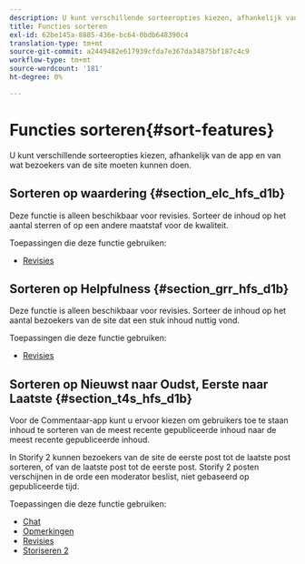 ```yaml
---
description: U kunt verschillende sorteeropties kiezen, afhankelijk van de app en van wat bezoekers van de site moeten kunnen doen.
title: Functies sorteren
exl-id: 62be145a-8885-436e-bc64-0bdb648390c4
translation-type: tm+mt
source-git-commit: a2449482e617939cfda7e367da34875bf187c4c9
workflow-type: tm+mt
source-wordcount: '181'
ht-degree: 0%

---
```


# Functies sorteren{#sort-features}

U kunt verschillende sorteeropties kiezen, afhankelijk van de app en van wat bezoekers van de site moeten kunnen doen.

## Sorteren op waardering {#section_elc_hfs_d1b}

Deze functie is alleen beschikbaar voor revisies. Sorteer de inhoud op het aantal sterren of op een andere maatstaf voor de kwaliteit.

Toepassingen die deze functie gebruiken:

* [Revisies](/help/using/c-about-apps/c-reviews-app/c-reviews-app.md#c_reviews_app)

## Sorteren op Helpfulness {#section_grr_hfs_d1b}

Deze functie is alleen beschikbaar voor revisies. Sorteer de inhoud op het aantal bezoekers van de site dat een stuk inhoud nuttig vond.

Toepassingen die deze functie gebruiken:

* [Revisies](/help/using/c-about-apps/c-reviews-app/c-reviews-app.md#c_reviews_app)

## Sorteren op Nieuwst naar Oudst, Eerste naar Laatste {#section_t4s_hfs_d1b}

Voor de Commentaar-app kunt u ervoor kiezen om gebruikers toe te staan inhoud te sorteren van de meest recente gepubliceerde inhoud naar de meest recente gepubliceerde inhoud.

In Storify 2 kunnen bezoekers van de site de eerste post tot de laatste post sorteren, of van de laatste post tot de eerste post. Storify 2 posten verschijnen in de orde een moderator beslist, niet gebaseerd op gepubliceerde tijd.

Toepassingen die deze functie gebruiken:

* [Chat](/help/using/c-about-apps/c-chat-app/c-chat-app.md#c_chat_app)
* [Opmerkingen](/help/using/c-about-apps/c-comments/c-comments.md)
* [Revisies](/help/using/c-about-apps/c-reviews-app/c-reviews-app.md#c_reviews_app)
* [Storiseren 2](/help/using/c-about-apps/c-storify2/c-storify2.md#c_storify2)
